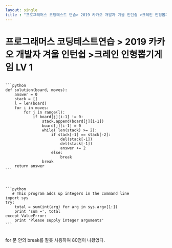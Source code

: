```yaml
---
layout: single
title : "프로그래머스 코딩테스트 연습> 2019 카카오 개발자 겨울 인턴쉽 >크레인 인형뽑기게임 LV 1"
---
```


프로그래머스 코딩테스트연습 > 2019 카카오 개발자 겨울 인턴쉽 >크레인 인형뽑기게임 LV 1
===


<pre>
<code>
```python
def solution(board, moves):
    answer = 0
    stack = []
    l = len(board)
    for i in moves:
        for j in range(l):
            if board[j][i-1] != 0:
                stack.append(board[j][i-1])
                board[j][i-1] = 0
                while( len(stack) >= 2):
                    if stack[-1] == stack[-2]:
                        del(stack[-1])
                        del(stack[-1])
                        answer += 2
                    else:
                        break
                break
    return answer
```
</code>
</pre>
<pre>
<code>
```python
   # This program adds up integers in the command line
import sys
try:
    total = sum(int(arg) for arg in sys.argv[1:])
    print 'sum =', total
except ValueError:
    print 'Please supply integer arguments'
```
</code>
</pre>
for 문 안의 break를 잘못 사용하여 80점이 나왔었다.
